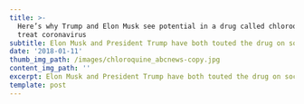 ```yaml
---
title: >-
  Here’s why Trump and Elon Musk see potential in a drug called chloroquine to
  treat coronavirus
subtitle: Elon Musk and President Trump have both touted the drug on social media
date: '2018-01-11'
thumb_img_path: /images/chloroquine_abcnews-copy.jpg
content_img_path: ''
excerpt: Elon Musk and President Trump have both touted the drug on social media
template: post
---
```

